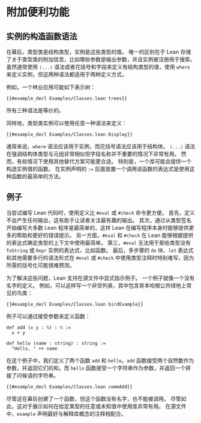 # 附加便利功能

## 实例的构造函数语法

在幕后，类型类是结构类型，实例是这些类型的值。
唯一的区别在于 Lean 存储了关于类型类的附加信息，比如哪些参数是输出参数，并且实例被注册用于搜索。
虽然通常使用 `⟨...⟩` 语法或者花括号和字段来定义有结构类型的值，使用 `where` 来定义实例，但这两种语法都适用于两种定义方式。

例如，一个林业应用可能如下表示树：

```lean
{{#example_decl Examples/Classes.lean trees}}
```

所有三种语法是等价的。

同样地，类型类实例可以使用任意一种语法来定义：

```lean
{{#example_decl Examples/Classes.lean Display}}
```

通常来说，`where` 语法应该用于实例，而花括号语法应该用于结构体。
`⟨...⟩` 语法在强调结构体类型与元组非常相似但字段名称并不重要的情况下非常有用。
然而，有些情况下使用其他替代方案可能更合适。
特别是，一个库可能会提供一个构造实例值的函数。
在实例声明的 `:=` 后面放置一个调用该函数的表达式是使用这种函数的最简单的方法。

## 例子

当尝试编写 Lean 代码时，使用定义比 `#eval` 或 `#check` 命令更方便。
首先，定义不会产生任何输出，这有助于让读者关注最有趣的输出。
其次，通过从类型签名开始编写大多数 Lean 程序是最简单的，这样 Lean 在编写程序本身时能够提供更多的帮助和更好的错误提示。
另一方面，`#eval` 和 `#check` 在 Lean 能够根据提供的表达式确定类型的上下文中使用最简单。
第三，`#eval` 无法用于那些类型没有 `ToString` 或 `Repr` 实例的表达式，比如函数。
最后，多步骤的 `do` 块、`let` 表达式和其他需要多行的语法形式在 `#eval` 或 `#check` 中使用类型注释时特别难写，因为所需的括号化可能很难预测。

为了解决这些问题，Lean 支持在源文件中显式指示例子。
一个例子就像一个没有名字的定义。
例如，可以这样写一个非空列表，其中包含哥本哈根公共绿地上常见的鸟类：

```lean
{{#example_decl Examples/Classes.lean birdExample}}
```

例子可以通过接受参数来定义函数：

```lean
def add (x y : ℕ) : ℕ :=
  x + y

def hello (name : string) : string :=
  "Hello, " ++ name
```

在这个例子中，我们定义了两个函数 `add` 和 `hello`。`add` 函数接受两个自然数作为参数，并返回它们的和。而 `hello` 函数接受一个字符串作为参数，并返回一个拼接了问候语的字符串。

```lean
{{#example_decl Examples/Classes.lean commAdd}}
```

尽管这在幕后创建了一个函数，但这个函数没有名字，也不能被调用。
尽管如此，这对于展示如何在给定类型的任意或未知值中使用库非常有用。
在源文件中，`example` 声明最好与解释库概念的注释相配合。